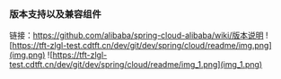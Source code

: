 ### 版本支持以及兼容组件

链接：https://github.com/alibaba/spring-cloud-alibaba/wiki/版本说明
![https://tft-zlgl-test.cdtft.cn/dev/git/dev/spring/cloud/readme/img.png](img.png)
![https://tft-zlgl-test.cdtft.cn/dev/git/dev/spring/cloud/readme/img_1.png](img_1.png)